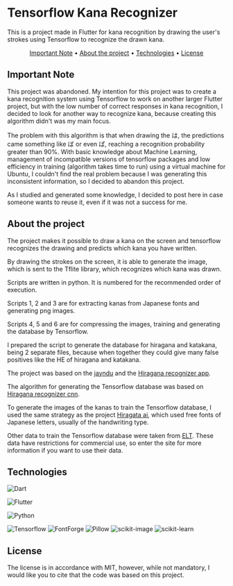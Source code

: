 # Tensorflow Kana Recognizer

This is a project made in Flutter for kana recognition by drawing the user's strokes using Tensorflow to recognize the drawn kana.

<p align="center">
 <a href="#important-note">Important Note</a> •
 <a href="#about-the-project">About the project</a> •
 <a href="#technologies">Technologies</a> • 
 <a href="#license">License</a>
</p>

## Important Note

This project was abandoned. My intention for this project was to create a kana recognition system using Tensorflow to work on another larger Flutter project, but with the low number of correct responses in kana recognition, I decided to look for another way to recognize kana, because creating this algorithm didn't was my main focus.

The problem with this algorithm is that when drawing the は, the predictions came something like ば or even ぱ, reaching a recognition probability greater than 90%. With basic knowledge about Machine Learning, management of incompatible versions of tensorflow packages and low efficiency in training (algorithm takes time to run) using a virtual machine for Ubuntu, I couldn't find the real problem because I was generating this inconsistent information, so I decided to abandon this project.

As I studied and generated some knowledge, I decided to post here in case someone wants to reuse it, even if it was not a success for me.

## About the project

The project makes it possible to draw a kana on the screen and tensorflow recognizes the drawing and predicts which kana you have written.

By drawing the strokes on the screen, it is able to generate the image, which is sent to the Tflite library, which recognizes which kana was drawn.

Scripts are written in python. It is numbered for the recommended order of execution.

Scripts 1, 2 and 3 are for extracting kanas from Japanese fonts and generating png images.

Scripts 4, 5 and 6 are for compressing the images, training and generating the database by Tensorflow.

I prepared the script to generate the database for hiragana and katakana, being 2 separate files, because when together they could give many false positives like the HE of hiragana and katakana.

The project was based on the [jayndu](https://jaycoding.tech/tutorials/guides/efficient-sketching-app-using-flutter-icstum) and the [Hiragana recognizer app](https://github.com/thomasoca/hiragana_recognizer_app).

The algorithm for generating the Tensorflow database was based on [Hiragana recognizer cnn](https://github.com/thomasoca/hiragana-recognizer-cnn).

To generate the images of the kanas to train the Tensorflow database, I used the same strategy as the project [Hiragata ai](https://github.com/Orzelius/Hiragata_ai), which used free fonts of Japanese letters, usually of the handwriting type.

Other data to train the Tensorflow database were taken from [ELT](http://etlcdb.db.aist.go.jp/). These data have restrictions for commercial use, so enter the site for more information if you want to use their data.

## Technologies

<p><img alt="Dart" src="https://img.shields.io/badge/Dart-2.13.4-03589b?style=for-the-badge&logo=dart"></p>
<p><img alt="Flutter" src="https://img.shields.io/badge/Flutter-2.2.3-53c5f7?style=for-the-badge&logo=flutter"></p>
<p><img alt="Python" src="https://img.shields.io/badge/Python-3.8.10-fadf5e?style=for-the-badge&logo=python"></p>
<p><img alt="Tensorflow" src="https://img.shields.io/badge/Tensorflow-2.5.0-fadf5e?style=for-the-badge">
<img alt="FontForge" src="https://img.shields.io/badge/font forge-20201107-fadf5e?style=for-the-badge">
<img alt="Pillow" src="https://img.shields.io/badge/pillow-7.0.0-fadf5e?style=for-the-badge">
<img alt="scikit-image" src="https://img.shields.io/badge/scikit image-0.18.2-fadf5e?style=for-the-badge">
<img alt="scikit-learn" src="https://img.shields.io/badge/scikit learn-0.24.2-fadf5e?style=for-the-badge"></p>

## License

The license is in accordance with MIT, however, while not mandatory, I would like you to cite that the code was based on this project.
